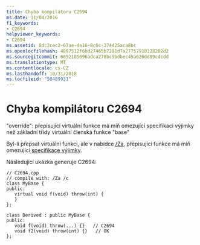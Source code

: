 ```yaml
---
title: Chyba kompilátoru C2694
ms.date: 11/04/2016
f1_keywords:
- C2694
helpviewer_keywords:
- C2694
ms.assetid: 8dc2cec2-67ae-4e16-8c0c-374425aca8bc
ms.openlocfilehash: 4897512f6bd27465b7281d7a27757918128202d2
ms.sourcegitcommit: 6052185696adca270bc9bdbec45a626dd89cdcdd
ms.translationtype: MT
ms.contentlocale: cs-CZ
ms.lasthandoff: 10/31/2018
ms.locfileid: "50489931"
---
```

# <a name="compiler-error-c2694"></a>Chyba kompilátoru C2694

"override": přepisující virtuální funkce má míň omezující specifikaci výjimky než základní třídy virtuální členská funkce "base"

Byl-li přepsat virtuální funkci, ale v nabídce [/Za](../../build/reference/za-ze-disable-language-extensions.md), přepisující funkce má míň omezující [specifikace výjimky](../../cpp/exception-specifications-throw-cpp.md).

Následující ukázka generuje C2694:

```
// C2694.cpp
// compile with: /Za /c
class MyBase {
public:
   virtual void f(void) throw(int) {
   }
};

class Derived : public MyBase {
public:
   void f(void) throw(...) {}   // C2694
   void f2(void) throw(int) {}   // OK
};
```